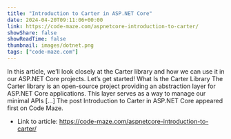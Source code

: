 ```yaml
---
title: "Introduction to Carter in ASP.NET Core"
date: 2024-04-20T09:11:06+00:00
link: https://code-maze.com/aspnetcore-introduction-to-carter/
showShare: false
showReadTime: false
thumbnail: images/dotnet.png
tags: ["code-maze.com"]
---
```

In this article, we’ll look closely at the Carter library and how we can use it in our ASP.NET Core projects. Let’s get started! What Is the Carter Library The Carter library is an open-source project providing an abstraction layer for ASP.NET Core applications. This layer serves as a way to manage our minimal APIs […]
The post Introduction to Carter in ASP.NET Core appeared first on Code Maze.

- Link to article: https://code-maze.com/aspnetcore-introduction-to-carter/